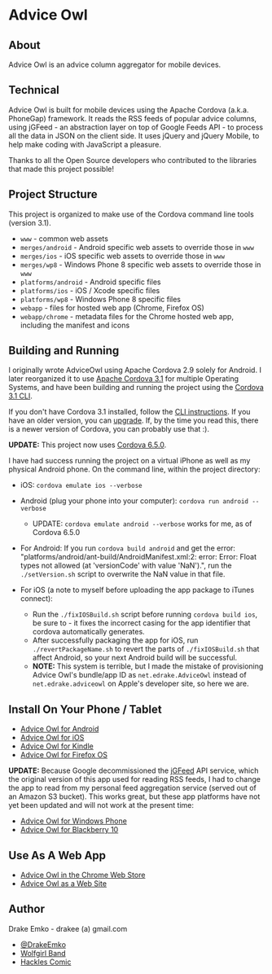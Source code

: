 # Advice Owl

## About
Advice Owl is an advice column aggregator for mobile devices.

## Technical
Advice Owl is built for mobile devices using the Apache Cordova (a.k.a. PhoneGap) framework. It reads the RSS feeds of popular advice columns, using jGFeed - an abstraction layer on top of Google Feeds API - to process all the data in JSON on the client side. It uses jQuery and jQuery Mobile, to help make coding with JavaScript a pleasure.

Thanks to all the Open Source developers who contributed to the libraries that made this project possible!

## Project Structure
This project is organized to make use of the Cordova command line tools (version 3.1).
* `www`					- common web assets
* `merges/android`		- Android specific web assets to override those in `www`
* `merges/ios`			- iOS specific web assets to override those in `www`
* `merges/wp8`			- Windows Phone 8 specific web assets to override those in `www`
* `platforms/android`	- Android specific files
* `platforms/ios`		- iOS / Xcode specific files
* `platforms/wp8`		- Windows Phone 8 specific files
* `webapp`				- files for hosted web app (Chrome, Firefox OS)
* `webapp/chrome`		- metadata files for the Chrome hosted web app, including the manifest and icons

## Building and Running
I originally wrote AdviceOwl using Apache Cordova 2.9 solely for Android. I later reorganized it to use [Apache Cordova 3.1](http://cordova.apache.org/docs/en/3.1.0/) for multiple Operating Systems, and have been building and running the project using the [Cordova 3.1 CLI](http://cordova.apache.org/docs/en/3.1.0/guide_cli_index.md.html#The%20Command-line%20Interface).

If you don't have Cordova 3.1 installed, follow the [CLI instructions](http://cordova.apache.org/docs/en/3.1.0/guide_cli_index.md.html#The%20Command-line%20Interface). If you have an older version, you can [upgrade](http://cordova.apache.org/blog/releases/2013/10/02/cordova-31.html). If, by the time you read this, there is a newer version of Cordova, you can probably use that :).

**UPDATE:** This project now uses [Cordova 6.5.0](https://www.npmjs.com/package/cordova).

I have had success running the project on a virtual iPhone as well as my physical Android phone. On the command line, within the project directory:
* iOS: `cordova emulate ios --verbose`
* Android (plug your phone into your computer): `cordova run android --verbose`
  * UPDATE: `cordova emulate android --verbose` works for me, as of Cordova 6.5.0

* For Android: If you run `cordova build android` and get the error: "platforms/android/ant-build/AndroidManifest.xml:2: error: Error: Float types not allowed (at 'versionCode' with value 'NaN').",
	run the `./setVersion.sh` script to overwrite the NaN value in that file.

* For iOS (a note to myself before uploading the app package to iTunes connect):
  * Run the `./fixIOSBuild.sh` script before running `cordova build ios`, be sure to - it fixes the incorrect casing for the app identifier that cordova automatically generates.
  * After successfully packaging the app for iOS, run `./revertPackageName.sh` to revert the parts of `./fixIOSBuild.sh` that affect Android, so your next Android build will be successful.
  * **NOTE:** This system is terrible, but I made the mistake of provisioning Advice Owl's bundle/app ID as `net.edrake.AdviceOwl` instead of `net.edrake.adviceowl` on Apple's developer site, so here we are.

## Install On Your Phone / Tablet
* [Advice Owl for Android](https://play.google.com/store/apps/details?id=net.edrake.adviceowl)
* [Advice Owl for iOS](https://itunes.apple.com/us/app/advice-owl/id739076106?ls=1&mt=8)
* [Advice Owl for Kindle](http://www.amazon.com/Drake-Emko-Advice-Owl/dp/B00FTPNLES/ref=sr_1_1?s=mobile-apps&ie=UTF8&qid=1381829714&sr=1-1)
* [Advice Owl for Firefox OS](https://marketplace.firefox.com/app/advice-owl)

**UPDATE:** Because Google decommissioned the [jGFeed](https://gist.github.com/psynewave/4220821) API service, which the original version of this app used for reading RSS feeds, I had to change the app to read from my personal feed aggregation service (served out of an Amazon S3 bucket). This works great, but these app platforms have not yet been updated and will not work at the present time:
  * [Advice Owl for Windows Phone](http://www.windowsphone.com/en-us/store/app/advice-owl/5a4272fc-9ba8-42cd-82c7-b341cfb4973a)
  * [Advice Owl for Blackberry 10](http://appworld.blackberry.com/webstore/content/43831887/)

## Use As A Web App
* [Advice Owl in the Chrome Web Store](https://chrome.google.com/webstore/detail/advice-owl/pijbdbmaecnapkoefghdfiakpiiogeao)
* [Advice Owl as a Web Site](http://dznxs8nwc537r.cloudfront.net/)

## Author
Drake Emko - drakee (a) gmail.com
* [@DrakeEmko](https://twitter.com/DrakeEmko)
* [Wolfgirl Band](http://wolfgirl.bandcamp.com/)
* [Hackles Comic](http://hackles.org/)
